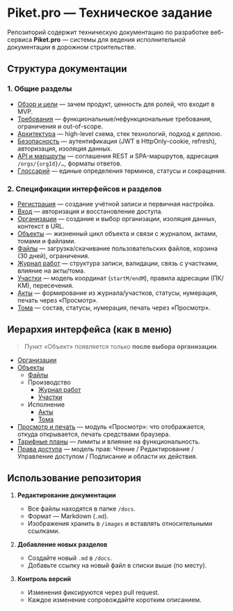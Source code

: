 # Piket.pro — Техническое задание

Репозиторий содержит техническую документацию по разработке веб-сервиса **Piket.pro** — системы для ведения исполнительной документации в дорожном строительстве.

## Структура документации

### 1. Общие разделы

- [Обзор и цели](docs/overview.md) — зачем продукт, ценность для ролей, что входит в MVP.
- [Требования](docs/requirements.md) — функциональные/нефункциональные требования, ограничения и out-of-scope.
- [Архитектура](docs/architecture.md) — high-level схема, стек технологий, подход к деплою.
- [Безопасность](docs/security.md) — аутентификация (JWT в HttpOnly-cookie, refresh), авторизация, изоляция данных.
- [API и маршруты](docs/api.md) — соглашения REST и SPA-маршрутов, адресация `/orgs/{orgId}/…`, форматы ответов.
- [Глоссарий](docs/glossary.md) — единые определения терминов, статусы и сокращения.

### 2. Спецификации интерфейсов и разделов

- [Регистрация](docs/registration.md) — создание учётной записи и первичная настройка.
- [Вход](docs/login.md) — авторизация и восстановление доступа.
- [Организации](docs/orgs.md) — создание и выбор организации, изоляция данных, контекст в URL.
- [Объекты](docs/objects.md) — жизненный цикл объекта и связи с журналом, актами, томами и файлами.
- [Файлы](docs/files.md) — загрузка/скачивание пользовательских файлов, корзина (30 дней), ограничения.
- [Журнал работ](docs/works.md) — структура записи, валидации, связь с участками, влияние на акты/тома.
- [Участки](docs/areas.md) — модель координат (`startM/endM`), правила адресации (ПК/КМ), пересечения.
- [Акты](docs/acts.md) — формирование из журнала/участков, статусы, нумерация, печать через «Просмотр».
- [Тома](docs/tomes.md) — состав, статусы, нумерация, печать через «Просмотр».


## Иерархия интерфейса (как в меню)

> Пункт «Объект» появляется только **после выбора организации**.

- [Организации](docs/orgs.md)
- [Объекты](docs/objects.md)
   - [Файлы](docs/files.md)
   - Производство
      - [Журнал работ](docs/works.md)
      - [Участки](docs/areas.md)
   - Исполнение
      - [Акты](docs/acts.md)
      - [Тома](docs/tomes.md)
- [Просмотр и печать](docs/viewer.md) — модуль «Просмотр»: что отображается, откуда открывается, печать средствами браузера.
- [Тарифные планы](docs/plans.md) — лимиты и влияние на функциональность.
- [Права доступа](docs/access.md) — модель прав: Чтение / Редактирование / Управление доступом / Подписание и области их действия.




## Использование репозитория

1. **Редактирование документации**
   - Все файлы находятся в папке `/docs`.
   - Формат — Markdown (`.md`).
   - Изображения хранить в `/images` и вставлять относительными ссылками.

2. **Добавление новых разделов**
   - Создайте новый `.md` в `/docs`.
   - Добавьте ссылку на новый файл в списки выше (по месту).

3. **Контроль версий**
   - Изменения фиксируются через pull request.
   - Каждое изменение сопровождайте коротким описанием.
